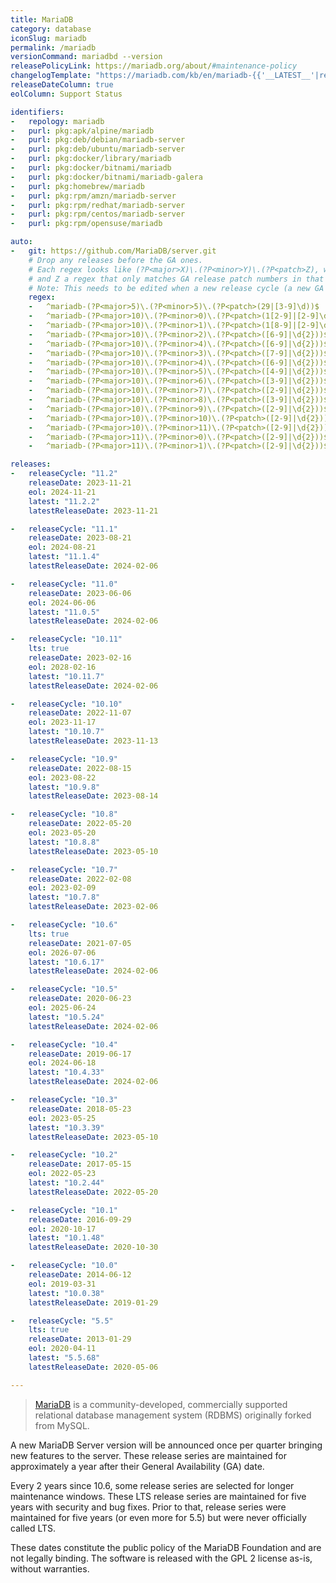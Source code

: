 ```yaml
---
title: MariaDB
category: database
iconSlug: mariadb
permalink: /mariadb
versionCommand: mariadbd --version
releasePolicyLink: https://mariadb.org/about/#maintenance-policy
changelogTemplate: "https://mariadb.com/kb/en/mariadb-{{'__LATEST__'|replace:'.','-'}}-changelog/"
releaseDateColumn: true
eolColumn: Support Status

identifiers:
-   repology: mariadb
-   purl: pkg:apk/alpine/mariadb
-   purl: pkg:deb/debian/mariadb-server
-   purl: pkg:deb/ubuntu/mariadb-server
-   purl: pkg:docker/library/mariadb
-   purl: pkg:docker/bitnami/mariadb
-   purl: pkg:docker/bitnami/mariadb-galera
-   purl: pkg:homebrew/mariadb
-   purl: pkg:rpm/amzn/mariadb-server
-   purl: pkg:rpm/redhat/mariadb-server
-   purl: pkg:rpm/centos/mariadb-server
-   purl: pkg:rpm/opensuse/mariadb

auto:
-   git: https://github.com/MariaDB/server.git
    # Drop any releases before the GA ones.
    # Each regex looks like (?P<major>X)\.(?P<minor>Y)\.(?P<patch>Z), where X is the major, Y the minor
    # and Z a regex that only matches GA release patch numbers in that cycle.
    # Note: This needs to be edited when a new release cycle (a new GA release) is added.
    regex:
    -   ^mariadb-(?P<major>5)\.(?P<minor>5)\.(?P<patch>(29|[3-9]\d))$
    -   ^mariadb-(?P<major>10)\.(?P<minor>0)\.(?P<patch>(1[2-9]|[2-9]\d))$
    -   ^mariadb-(?P<major>10)\.(?P<minor>1)\.(?P<patch>(1[8-9]|[2-9]\d))$
    -   ^mariadb-(?P<major>10)\.(?P<minor>2)\.(?P<patch>([6-9]|\d{2}))$
    -   ^mariadb-(?P<major>10)\.(?P<minor>4)\.(?P<patch>([6-9]|\d{2}))$
    -   ^mariadb-(?P<major>10)\.(?P<minor>3)\.(?P<patch>([7-9]|\d{2}))$
    -   ^mariadb-(?P<major>10)\.(?P<minor>4)\.(?P<patch>([6-9]|\d{2}))$
    -   ^mariadb-(?P<major>10)\.(?P<minor>5)\.(?P<patch>([4-9]|\d{2}))$
    -   ^mariadb-(?P<major>10)\.(?P<minor>6)\.(?P<patch>([3-9]|\d{2}))$
    -   ^mariadb-(?P<major>10)\.(?P<minor>7)\.(?P<patch>([2-9]|\d{2}))$
    -   ^mariadb-(?P<major>10)\.(?P<minor>8)\.(?P<patch>([3-9]|\d{2}))$
    -   ^mariadb-(?P<major>10)\.(?P<minor>9)\.(?P<patch>([2-9]|\d{2}))$
    -   ^mariadb-(?P<major>10)\.(?P<minor>10)\.(?P<patch>([2-9]|\d{2}))$
    -   ^mariadb-(?P<major>10)\.(?P<minor>11)\.(?P<patch>([2-9]|\d{2}))$
    -   ^mariadb-(?P<major>11)\.(?P<minor>0)\.(?P<patch>([2-9]|\d{2}))$
    -   ^mariadb-(?P<major>11)\.(?P<minor>1)\.(?P<patch>([2-9]|\d{2}))$

releases:
-   releaseCycle: "11.2"
    releaseDate: 2023-11-21
    eol: 2024-11-21
    latest: "11.2.2"
    latestReleaseDate: 2023-11-21

-   releaseCycle: "11.1"
    releaseDate: 2023-08-21
    eol: 2024-08-21
    latest: "11.1.4"
    latestReleaseDate: 2024-02-06

-   releaseCycle: "11.0"
    releaseDate: 2023-06-06
    eol: 2024-06-06
    latest: "11.0.5"
    latestReleaseDate: 2024-02-06

-   releaseCycle: "10.11"
    lts: true
    releaseDate: 2023-02-16
    eol: 2028-02-16
    latest: "10.11.7"
    latestReleaseDate: 2024-02-06

-   releaseCycle: "10.10"
    releaseDate: 2022-11-07
    eol: 2023-11-17
    latest: "10.10.7"
    latestReleaseDate: 2023-11-13

-   releaseCycle: "10.9"
    releaseDate: 2022-08-15
    eol: 2023-08-22
    latest: "10.9.8"
    latestReleaseDate: 2023-08-14

-   releaseCycle: "10.8"
    releaseDate: 2022-05-20
    eol: 2023-05-20
    latest: "10.8.8"
    latestReleaseDate: 2023-05-10

-   releaseCycle: "10.7"
    releaseDate: 2022-02-08
    eol: 2023-02-09
    latest: "10.7.8"
    latestReleaseDate: 2023-02-06

-   releaseCycle: "10.6"
    lts: true
    releaseDate: 2021-07-05
    eol: 2026-07-06
    latest: "10.6.17"
    latestReleaseDate: 2024-02-06

-   releaseCycle: "10.5"
    releaseDate: 2020-06-23
    eol: 2025-06-24
    latest: "10.5.24"
    latestReleaseDate: 2024-02-06

-   releaseCycle: "10.4"
    releaseDate: 2019-06-17
    eol: 2024-06-18
    latest: "10.4.33"
    latestReleaseDate: 2024-02-06

-   releaseCycle: "10.3"
    releaseDate: 2018-05-23
    eol: 2023-05-25
    latest: "10.3.39"
    latestReleaseDate: 2023-05-10

-   releaseCycle: "10.2"
    releaseDate: 2017-05-15
    eol: 2022-05-23
    latest: "10.2.44"
    latestReleaseDate: 2022-05-20

-   releaseCycle: "10.1"
    releaseDate: 2016-09-29
    eol: 2020-10-17
    latest: "10.1.48"
    latestReleaseDate: 2020-10-30

-   releaseCycle: "10.0"
    releaseDate: 2014-06-12
    eol: 2019-03-31
    latest: "10.0.38"
    latestReleaseDate: 2019-01-29

-   releaseCycle: "5.5"
    lts: true
    releaseDate: 2013-01-29
    eol: 2020-04-11
    latest: "5.5.68"
    latestReleaseDate: 2020-05-06

---
```


> [MariaDB](https://mariadb.org/about/) is a community-developed, commercially supported relational
> database management system (RDBMS) originally forked from MySQL.

A new MariaDB Server version will be announced once per quarter bringing new features to the
server. These release series are maintained for approximately a year after their General
Availability (GA) date.

Every 2 years since 10.6, some release series are selected for longer maintenance windows. These
LTS release series are maintained for five years with security and bug fixes. Prior to that,
release series were maintained for five years (or even more for 5.5) but were never officially
called LTS.

These dates constitute the public policy of the MariaDB Foundation and are not legally binding.
The software is released with the GPL 2 license as-is, without warranties.
